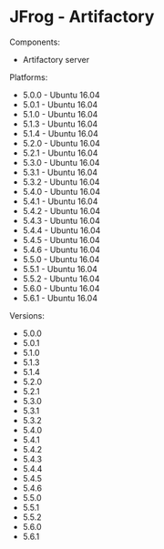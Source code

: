 # JFrog - Artifactory


Components:

* Artifactory server

Platforms:

* 5.0.0 - Ubuntu 16.04
* 5.0.1 - Ubuntu 16.04
* 5.1.0 - Ubuntu 16.04
* 5.1.3 - Ubuntu 16.04
* 5.1.4 - Ubuntu 16.04
* 5.2.0 - Ubuntu 16.04
* 5.2.1 - Ubuntu 16.04
* 5.3.0 - Ubuntu 16.04
* 5.3.1 - Ubuntu 16.04
* 5.3.2 - Ubuntu 16.04
* 5.4.0 - Ubuntu 16.04
* 5.4.1 - Ubuntu 16.04
* 5.4.2 - Ubuntu 16.04
* 5.4.3 - Ubuntu 16.04
* 5.4.4 - Ubuntu 16.04
* 5.4.5 - Ubuntu 16.04
* 5.4.6 - Ubuntu 16.04
* 5.5.0 - Ubuntu 16.04
* 5.5.1 - Ubuntu 16.04
* 5.5.2 - Ubuntu 16.04
* 5.6.0 - Ubuntu 16.04
* 5.6.1 - Ubuntu 16.04

Versions:

* 5.0.0
* 5.0.1
* 5.1.0
* 5.1.3
* 5.1.4
* 5.2.0
* 5.2.1
* 5.3.0
* 5.3.1
* 5.3.2
* 5.4.0
* 5.4.1
* 5.4.2
* 5.4.3
* 5.4.4
* 5.4.5
* 5.4.6
* 5.5.0
* 5.5.1
* 5.5.2
* 5.6.0
* 5.6.1
